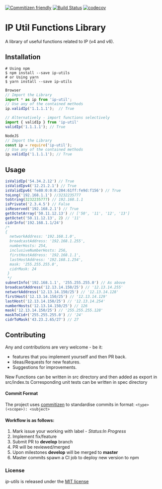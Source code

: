 [![Commitizen friendly](https://img.shields.io/badge/commitizen-friendly-brightgreen.svg)](http://commitizen.github.io/cz-cli/)
[![Build Status](https://travis-ci.org/librasean/IP-Utils.svg?branch=master)](https://travis-ci.org/librasean/IP-Utils)
[![codecov](https://codecov.io/gh/librasean/IP-Utils/branch/master/graph/badge.svg)](https://codecov.io/gh/librasean/IP-Utils)

# IP Util Functions Library
A library of useful functions related to IP (v4 and v6).

## Installation
```shell
# Using npm
$ npm install --save ip-utils
# or Using yarn
$ yarn install --save ip-utils
```
```js
Browser
// Import the Library
import * as ip from 'ip-util';
// Use any of the contained methods
ip.validIp('1.1.1.1');  // True

// Alternatively - import functions selectively
import { validIp } from 'ip-util'
validIp('1.1.1.1'); // True

NodeJS
// Import the Library
const ip = require('ip-util');
// Use any of the contained methods
ip.validIp('1.1.1.1'); // True
```

## Usage
```js
isValidIp('54.34.2.12') // True
isValidIpv4('12.21.2.1') // True
isValidIpv6('fe80:0:0:0:204:61ff:fe9d:f156') // True
toLong('192.168.1.1') //3232235777
toString(3232235777) // 192.168.1.1
isPrivate('2.3.4.5') // False
isReserved('192.168.2.1') // True
getOctetArray('50.11.12.13') // ['50', '11', '12', '13']
getOctet('50.11.12.13', 2) // '11'
cidrInfo('192.168.1.1/24') 
/* 
{
  networkAddress: '192.168.1.0',
  broadcastAddress: '192.168.1.255',
  numberHosts: 254,
  inclusiveNumberHosts: 256,
  firstHostAddress: '192.168.1.1',
  lastHostAddress: '192.168.1.254',
  mask: '255.255.255.0',
  cidrMask: 24
 }
 */
subnetInfo('192.168.1.1', '255.255.255.0') // As above
broadcastAddress('12.13.14.150/25') // '12.13.14.255'
networkAddress('12.13.14.150/25') // '12.13.14.128'
firstHost('12.13.14.150/25') // '12.13.14.129'
lastHost('12.13.14.150/25') // '12.13.14.254'
numberHosts('12.13.14.150/25') // 126
mask('12.13.14.150/25') // '255.255.255.128'
maskToCidr('255.255.255.0') // '24'
cidrToMask('43.23.2.65/27') // 27
```

## Contributing
Any and contributions are very welcome - be it:
- features that you implement yourself and then PR back.
- Ideas/Requests for new features.
- Suggestions for improvements.

New Functions can be written in src directory and then added as export in src/index.ts
Corresponding unit tests can be written in spec directory

#### Commit Format
The project uses [commitizen](https://commitizen.github.io/cz-cli/) to standardise commits in format:
`<type>(<scope>): <subject>`

#### Workflow is as follows:
1. Mark issue your working with label - *Status:In Progress* 
2. Implement fix/feature
2. Submit PR to **develop** branch
3. PR will be reviewed/merged
4. Upon milestones **develop** will be merged to **master**
5. Master commits spawn a CI job to deploy new version to npm

### License 
*ip-utils* is released under the [MIT license](https://raw.githubusercontent.com/librasean/IP-Utils/master/LICENSE)


